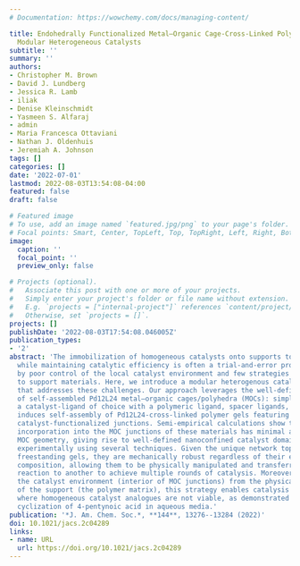 ```yaml
---
# Documentation: https://wowchemy.com/docs/managing-content/

title: Endohedrally Functionalized Metal–Organic Cage-Cross-Linked Polymer Gels as
  Modular Heterogeneous Catalysts
subtitle: ''
summary: ''
authors:
- Christopher M. Brown
- David J. Lundberg
- Jessica R. Lamb
- iliak
- Denise Kleinschmidt
- Yasmeen S. Alfaraj
- admin
- Maria Francesca Ottaviani
- Nathan J. Oldenhuis
- Jeremiah A. Johnson
tags: []
categories: []
date: '2022-07-01'
lastmod: 2022-08-03T13:54:08-04:00
featured: false
draft: false

# Featured image
# To use, add an image named `featured.jpg/png` to your page's folder.
# Focal points: Smart, Center, TopLeft, Top, TopRight, Left, Right, BottomLeft, Bottom, BottomRight.
image:
  caption: ''
  focal_point: ''
  preview_only: false

# Projects (optional).
#   Associate this post with one or more of your projects.
#   Simply enter your project's folder or file name without extension.
#   E.g. `projects = ["internal-project"]` references `content/project/deep-learning/index.md`.
#   Otherwise, set `projects = []`.
projects: []
publishDate: '2022-08-03T17:54:08.046005Z'
publication_types:
- '2'
abstract: 'The immobilization of homogeneous catalysts onto supports to improve recyclability
  while maintaining catalytic efficiency is often a trial-and-error process limited
  by poor control of the local catalyst environment and few strategies to append catalysts
  to support materials. Here, we introduce a modular heterogenous catalysis platform
  that addresses these challenges. Our approach leverages the well-defined interiors
  of self-assembled Pd12L24 metal–organic cages/polyhedra (MOCs): simple mixing of
  a catalyst-ligand of choice with a polymeric ligand, spacer ligands, and a Pd salt
  induces self-assembly of Pd12L24-cross-linked polymer gels featuring endohedrally
  catalyst-functionalized junctions. Semi-empirical calculations show that catalyst
  incorporation into the MOC junctions of these materials has minimal affect on the
  MOC geometry, giving rise to well-defined nanoconfined catalyst domains as confirmed
  experimentally using several techniques. Given the unique network topology of these
  freestanding gels, they are mechanically robust regardless of their endohedral catalyst
  composition, allowing them to be physically manipulated and transferred from one
  reaction to another to achieve multiple rounds of catalysis. Moreover, by decoupling
  the catalyst environment (interior of MOC junctions) from the physical properties
  of the support (the polymer matrix), this strategy enables catalysis in environments
  where homogeneous catalyst analogues are not viable, as demonstrated for the Au(I)-catalyzed
  cyclization of 4-pentynoic acid in aqueous media.'
publication: '*J. Am. Chem. Soc.*, **144**, 13276--13284 (2022)'
doi: 10.1021/jacs.2c04289
links:
- name: URL
  url: https://doi.org/10.1021/jacs.2c04289
---
```

